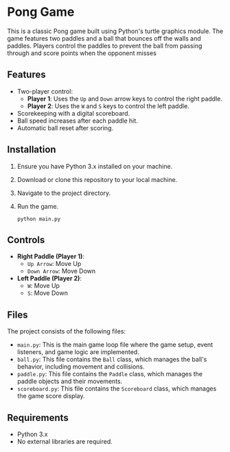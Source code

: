 # Pong Game

This is a classic Pong game built using Python's turtle graphics module. The game features two paddles and a ball that bounces off the walls and paddles. Players control the paddles to prevent the ball from passing through and score points when the opponent misses

## Features

-   Two-player control:
    -   **Player 1**: Uses the `Up` and `Down` arrow keys to control the right paddle.
    -   **Player 2**: Uses the `W` and `S` keys to control the left paddle.
-   Scorekeeping with a digital scoreboard.
-   Ball speed increases after each paddle hit.
-   Automatic ball reset after scoring.

## Installation

1. Ensure you have Python 3.x installed on your machine.
2. Download or clone this repository to your local machine.
3. Navigate to the project directory.
4. Run the game.

    ```
    python main.py
    ```

## Controls

-   **Right Paddle (Player 1)**:
    -   `Up Arrow`: Move Up
    -   `Down Arrow`: Move Down
-   **Left Paddle (Player 2)**:
    -   `W`: Move Up
    -   `S`: Move Down

## Files

The project consists of the following files:

-   `main.py`: This is the main game loop file where the game setup, event listeners, and game logic are implemented.
-   `ball.py`: This file contains the `Ball` class, which manages the ball's behavior, including movement and collisions.
-   `paddle.py`: This file contains the `Paddle` class, which manages the paddle objects and their movements.
-   `scoreboard.py`: This file contains the `Scoreboard` class, which manages the game score display.

## Requirements

-   Python 3.x
-   No external libraries are required.
